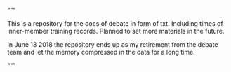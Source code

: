“”“

This is a repository for the docs of debate in form of txt.
Including times of inner-member training records.
Planned to set more materials in the future.

In June 13 2018 the repository ends up as my retirement from the debate team and let the memory compressed in the data for a long time.

““”